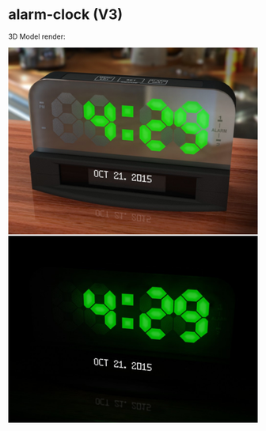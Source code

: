 alarm-clock (V3)
================


3D Model render:

![alt tag](/docs/model-render/front.jpg "Front view")
![alt tag](/docs/model-render/front_dark.jpg "Front view (Dark)")
